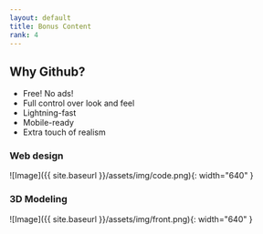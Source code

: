 ```yaml
---
layout: default
title: Bonus Content
rank: 4
---
```


## Why Github?
+ Free! No ads!
+ Full control over look and feel
+ Lightning-fast
+ Mobile-ready
+ Extra touch of realism

### Web design
![Image]({{ site.baseurl }}/assets/img/code.png){: width="640" }

### 3D Modeling
![Image]({{ site.baseurl }}/assets/img/front.png){: width="640" }
